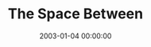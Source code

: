 ---
layout: series
series: "The Space Between"
permalink: "/the-space-between/"
title: "The Space Between"
date: 2003-01-04 00:00:00
endDate: 2003-02-09 00:00:00
description: "We've somehow lost that healthy space between sanity and our maximum limits."
src: "http://s3.amazonaws.com/crossroads-media/images/legacy/content/bigscreen.spacebetwe.jpg"
---